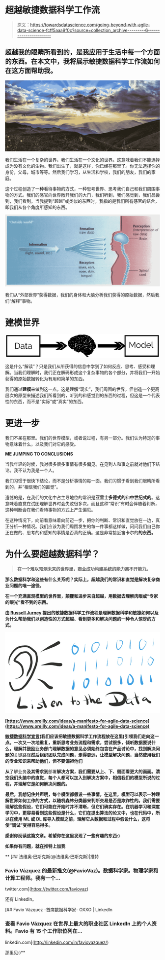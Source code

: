 # 超越敏捷数据科学工作流

> 原文：<https://towardsdatascience.com/going-beyond-with-agile-data-science-fcff5aaa9f0c?source=collection_archive---------6----------------------->

## 超越我的眼睛所看到的，是我应用于生活中每一个方面的东西。在本文中，我将展示敏捷数据科学工作流如何在这方面帮助我。

![](img/666a95177e01dcd3685851fac8965d48.png)

我们生活在一个复杂的世界，我们生活在一个文化的世界。这意味着我们不能选择成为没有文化的生物。我们出生了，就是这样，你已经在那里了。你无法选择你的身份，父母，城市等等。然后我们学习，从生活和学校，我们的朋友，我们的家庭。

这个过程创造了一种看待事物的方式，一种思考世界、思考我们自己和我们周围事物的方式。我们的感官向世界敞开我们的大门，我们听到，我们感觉到，我们品尝到，我们看到。当我提到“超越”或类似的东西时，我指的是我们所有感官的结合，即我们从各个角度所感知的东西。

![](img/8b804e362cd8682ca4f261bcea5c34c7.png)

我们从“外部世界”获得数据，我们的身体和大脑分析我们获得的原始数据，然后我们“解释”事物。

# 建模世界

![](img/9e9c7596da18e65d3d7554d6ca9c3f9a.png)

这是什么“解读”？只是我们从所获得的信息中学到了如何反应、思考、感受和理解。当我们理解时，我们正在解码形成这个复杂事物的各个部分，并将我们一开始获得的原始数据转化为有用和简单的东西。

我们通过**建模**来做到这一点。这是理解“现实”，我们周围的世界，但创造一个更高层次的原型来描述我们所看到的，听到的和感觉到的东西的过程，但这是一个代表性的东西，而不是“实际”或“真实”的东西。

# 更进一步

我们不呆在那里。我们的世界模型，或者说过程，有另一部分。我们认为特定的事物意味着什么，以及我们对它的感受。

**ME JUMPING TO CONCLUSIONS**

当我年轻的时候，我对很多很多事情有很多偏见。在见到人和事之前就对他们下结论。我不认为我是一个人。

我们习惯于很快下结论，而不是分析事情的每一面。我们习惯于看到我们眼睛所看到的，并“相信我们的直觉”。

遗憾的是，在我们的文化中占主导地位的常识是**亚里士多德式的**和**中世纪式的**。这意味着直觉在试图理解世界时会失败很多次，而且这种“常识”有时会伴随着判断，这种判断会在我们看待事物的方式上产生偏见。

在这种情况下，向前看意味着向前迈一步，把你的判断、常识和直觉放在一边，真正分析一种情况。我们应该为我们周围发生的每一件事都这样做，问问我们自己你正在做的、思考的和感知的事情是否真的正确。这是非常接近笛卡尔的[](https://en.wikipedia.org/wiki/Cartesian_doubt)****的东西。****

# **为什么要超越数据科学？**

> **在一个难以预测未来的世界里，商业成功构建系统的能力离不开能力。**

**那么数据科学和这些有什么关系呢？实际上，超越我们的常识和直觉是解决复杂商业问题的唯一途径。**

**在一个充满直观模型的世界里，颠覆和进步来自超越，用数据去理解肉眼或“专家的眼光”看不到的东西。**

**由 [Russell Jurney](https://medium.com/u/6b00541c45c8?source=post_page-----fcff5aaa9f0c--------------------------------) 提出的敏捷数据科学工作流程是理解数据科学和敏捷如何以及为什么帮助我们以创造性的方式超越、看到更多和解决问题的一种令人惊讶的方式。**

**![](img/cbe2030bbe3eb3b476e93de581a98dde.png)**

**[https://www.oreilly.com/ideas/a-manifesto-for-agile-data-science](https://www.oreilly.com/ideas/a-manifesto-for-agile-data-science)**

**[敏捷数据科学宣言](https://www.oreilly.com/ideas/a-manifesto-for-agile-data-science)(我们应该把敏捷数据科学工作流程放在这里)引领我们走向这一点。**一次又一次地重复**，重新思考业务流程和需求，**尝试**很多，**倾听数据要说什么**，理解并鼓励业务部门理解数据的意见必须始终包含在产品讨论中，找到解决问题的**关键路径**然后组织团队完成问题，**走得更远**，让模型解决问题，当然使用我们的专业知识来帮助他们，但不要偏袒他们**

**从**了解业务**及其需求到**部署**解决方案，我们需要从上、下、侧面看更大的画面。清空我们头脑中的直觉，每个人都可以加入到解决方案中，相信我们的模型所说的过程，并理解它是如何解决问题的。**

**最后，我想记住并声明，每个模型都假设一些事情，在这里，模型可以表示一种理解世界如何工作的方式，以随机森林分类器来判断交易是否是欺诈性的。我们需要理解这些假设，它们可能在开始时并不清晰，但它们确实存在。在机器学习和深度学习中，更容易看到这些假设是什么，它们在提出算法的论文中，也在代码中，所以在使用 ML 或 DL 库导入模型之前，理解它从数据和过程中假设什么，这将使“调试”变得容易得多。**

**感谢你阅读这篇文章。希望你在这里发现了一些有趣的东西:)**

**如果你有问题，就在推特上加我**

**[](https://twitter.com/faviovaz) [## 法维奥·巴斯克斯(@法维奥·巴斯克斯)|推特

### Favio Vázquez 的最新推文(@FavioVaz)。数据科学家。物理学家和计算工程师。我有一个…

twitter.com](https://twitter.com/faviovaz) 

还有 LinkedIn。

[](http://linkedin.com/in/faviovazquez/) [## Favio Vázquez -首席数据科学家- OXXO | LinkedIn

### 查看 Favio Vázquez 在世界上最大的职业社区 LinkedIn 上的个人资料。Favio 有 15 个工作职位列在…

linkedin.com](http://linkedin.com/in/faviovazquez/) 

那里见:)**